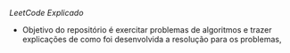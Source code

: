 *LeetCode Explicado*

- Objetivo do repositório é exercitar problemas de algoritmos e trazer explicações de como foi desenvolvida a resolução para os problemas,